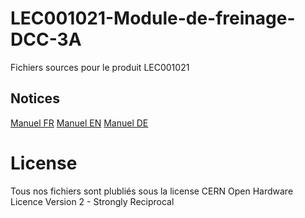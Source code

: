 # LEC001021-Module-de-freinage-DCC-3A
Fichiers sources pour le produit LEC001021

## Notices
[Manuel FR](docs/manual_fr.pdf)
[Manuel EN](docs/manual_en.pdf)
[Manuel DE](docs/manual_de.pdf)
# License
Tous nos fichiers sont plubliés sous la license CERN Open Hardware Licence Version 2 - Strongly Reciprocal